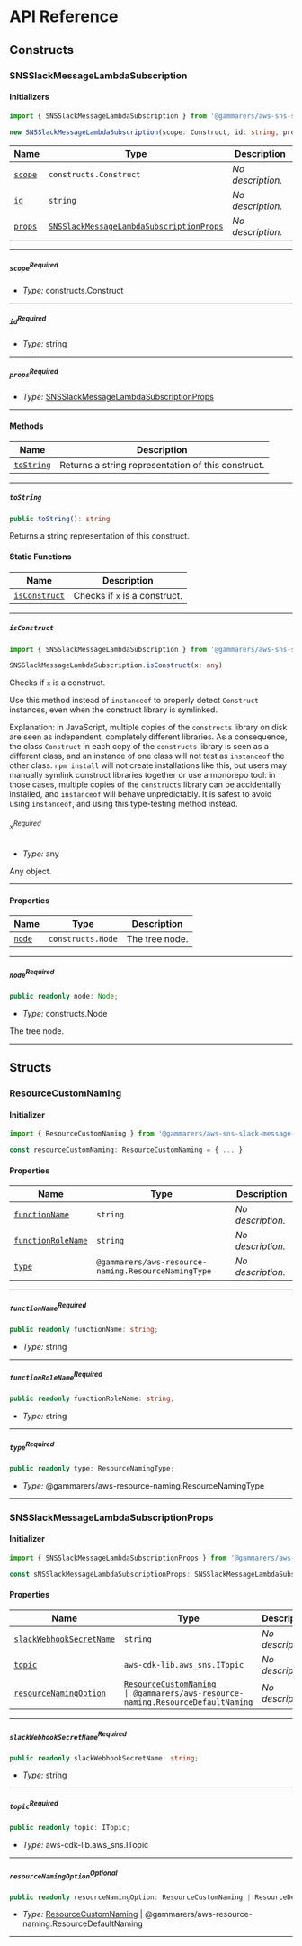 # API Reference <a name="API Reference" id="api-reference"></a>

## Constructs <a name="Constructs" id="Constructs"></a>

### SNSSlackMessageLambdaSubscription <a name="SNSSlackMessageLambdaSubscription" id="@gammarers/aws-sns-slack-message-lambda-subscription.SNSSlackMessageLambdaSubscription"></a>

#### Initializers <a name="Initializers" id="@gammarers/aws-sns-slack-message-lambda-subscription.SNSSlackMessageLambdaSubscription.Initializer"></a>

```typescript
import { SNSSlackMessageLambdaSubscription } from '@gammarers/aws-sns-slack-message-lambda-subscription'

new SNSSlackMessageLambdaSubscription(scope: Construct, id: string, props: SNSSlackMessageLambdaSubscriptionProps)
```

| **Name** | **Type** | **Description** |
| --- | --- | --- |
| <code><a href="#@gammarers/aws-sns-slack-message-lambda-subscription.SNSSlackMessageLambdaSubscription.Initializer.parameter.scope">scope</a></code> | <code>constructs.Construct</code> | *No description.* |
| <code><a href="#@gammarers/aws-sns-slack-message-lambda-subscription.SNSSlackMessageLambdaSubscription.Initializer.parameter.id">id</a></code> | <code>string</code> | *No description.* |
| <code><a href="#@gammarers/aws-sns-slack-message-lambda-subscription.SNSSlackMessageLambdaSubscription.Initializer.parameter.props">props</a></code> | <code><a href="#@gammarers/aws-sns-slack-message-lambda-subscription.SNSSlackMessageLambdaSubscriptionProps">SNSSlackMessageLambdaSubscriptionProps</a></code> | *No description.* |

---

##### `scope`<sup>Required</sup> <a name="scope" id="@gammarers/aws-sns-slack-message-lambda-subscription.SNSSlackMessageLambdaSubscription.Initializer.parameter.scope"></a>

- *Type:* constructs.Construct

---

##### `id`<sup>Required</sup> <a name="id" id="@gammarers/aws-sns-slack-message-lambda-subscription.SNSSlackMessageLambdaSubscription.Initializer.parameter.id"></a>

- *Type:* string

---

##### `props`<sup>Required</sup> <a name="props" id="@gammarers/aws-sns-slack-message-lambda-subscription.SNSSlackMessageLambdaSubscription.Initializer.parameter.props"></a>

- *Type:* <a href="#@gammarers/aws-sns-slack-message-lambda-subscription.SNSSlackMessageLambdaSubscriptionProps">SNSSlackMessageLambdaSubscriptionProps</a>

---

#### Methods <a name="Methods" id="Methods"></a>

| **Name** | **Description** |
| --- | --- |
| <code><a href="#@gammarers/aws-sns-slack-message-lambda-subscription.SNSSlackMessageLambdaSubscription.toString">toString</a></code> | Returns a string representation of this construct. |

---

##### `toString` <a name="toString" id="@gammarers/aws-sns-slack-message-lambda-subscription.SNSSlackMessageLambdaSubscription.toString"></a>

```typescript
public toString(): string
```

Returns a string representation of this construct.

#### Static Functions <a name="Static Functions" id="Static Functions"></a>

| **Name** | **Description** |
| --- | --- |
| <code><a href="#@gammarers/aws-sns-slack-message-lambda-subscription.SNSSlackMessageLambdaSubscription.isConstruct">isConstruct</a></code> | Checks if `x` is a construct. |

---

##### `isConstruct` <a name="isConstruct" id="@gammarers/aws-sns-slack-message-lambda-subscription.SNSSlackMessageLambdaSubscription.isConstruct"></a>

```typescript
import { SNSSlackMessageLambdaSubscription } from '@gammarers/aws-sns-slack-message-lambda-subscription'

SNSSlackMessageLambdaSubscription.isConstruct(x: any)
```

Checks if `x` is a construct.

Use this method instead of `instanceof` to properly detect `Construct`
instances, even when the construct library is symlinked.

Explanation: in JavaScript, multiple copies of the `constructs` library on
disk are seen as independent, completely different libraries. As a
consequence, the class `Construct` in each copy of the `constructs` library
is seen as a different class, and an instance of one class will not test as
`instanceof` the other class. `npm install` will not create installations
like this, but users may manually symlink construct libraries together or
use a monorepo tool: in those cases, multiple copies of the `constructs`
library can be accidentally installed, and `instanceof` will behave
unpredictably. It is safest to avoid using `instanceof`, and using
this type-testing method instead.

###### `x`<sup>Required</sup> <a name="x" id="@gammarers/aws-sns-slack-message-lambda-subscription.SNSSlackMessageLambdaSubscription.isConstruct.parameter.x"></a>

- *Type:* any

Any object.

---

#### Properties <a name="Properties" id="Properties"></a>

| **Name** | **Type** | **Description** |
| --- | --- | --- |
| <code><a href="#@gammarers/aws-sns-slack-message-lambda-subscription.SNSSlackMessageLambdaSubscription.property.node">node</a></code> | <code>constructs.Node</code> | The tree node. |

---

##### `node`<sup>Required</sup> <a name="node" id="@gammarers/aws-sns-slack-message-lambda-subscription.SNSSlackMessageLambdaSubscription.property.node"></a>

```typescript
public readonly node: Node;
```

- *Type:* constructs.Node

The tree node.

---


## Structs <a name="Structs" id="Structs"></a>

### ResourceCustomNaming <a name="ResourceCustomNaming" id="@gammarers/aws-sns-slack-message-lambda-subscription.ResourceCustomNaming"></a>

#### Initializer <a name="Initializer" id="@gammarers/aws-sns-slack-message-lambda-subscription.ResourceCustomNaming.Initializer"></a>

```typescript
import { ResourceCustomNaming } from '@gammarers/aws-sns-slack-message-lambda-subscription'

const resourceCustomNaming: ResourceCustomNaming = { ... }
```

#### Properties <a name="Properties" id="Properties"></a>

| **Name** | **Type** | **Description** |
| --- | --- | --- |
| <code><a href="#@gammarers/aws-sns-slack-message-lambda-subscription.ResourceCustomNaming.property.functionName">functionName</a></code> | <code>string</code> | *No description.* |
| <code><a href="#@gammarers/aws-sns-slack-message-lambda-subscription.ResourceCustomNaming.property.functionRoleName">functionRoleName</a></code> | <code>string</code> | *No description.* |
| <code><a href="#@gammarers/aws-sns-slack-message-lambda-subscription.ResourceCustomNaming.property.type">type</a></code> | <code>@gammarers/aws-resource-naming.ResourceNamingType</code> | *No description.* |

---

##### `functionName`<sup>Required</sup> <a name="functionName" id="@gammarers/aws-sns-slack-message-lambda-subscription.ResourceCustomNaming.property.functionName"></a>

```typescript
public readonly functionName: string;
```

- *Type:* string

---

##### `functionRoleName`<sup>Required</sup> <a name="functionRoleName" id="@gammarers/aws-sns-slack-message-lambda-subscription.ResourceCustomNaming.property.functionRoleName"></a>

```typescript
public readonly functionRoleName: string;
```

- *Type:* string

---

##### `type`<sup>Required</sup> <a name="type" id="@gammarers/aws-sns-slack-message-lambda-subscription.ResourceCustomNaming.property.type"></a>

```typescript
public readonly type: ResourceNamingType;
```

- *Type:* @gammarers/aws-resource-naming.ResourceNamingType

---

### SNSSlackMessageLambdaSubscriptionProps <a name="SNSSlackMessageLambdaSubscriptionProps" id="@gammarers/aws-sns-slack-message-lambda-subscription.SNSSlackMessageLambdaSubscriptionProps"></a>

#### Initializer <a name="Initializer" id="@gammarers/aws-sns-slack-message-lambda-subscription.SNSSlackMessageLambdaSubscriptionProps.Initializer"></a>

```typescript
import { SNSSlackMessageLambdaSubscriptionProps } from '@gammarers/aws-sns-slack-message-lambda-subscription'

const sNSSlackMessageLambdaSubscriptionProps: SNSSlackMessageLambdaSubscriptionProps = { ... }
```

#### Properties <a name="Properties" id="Properties"></a>

| **Name** | **Type** | **Description** |
| --- | --- | --- |
| <code><a href="#@gammarers/aws-sns-slack-message-lambda-subscription.SNSSlackMessageLambdaSubscriptionProps.property.slackWebhookSecretName">slackWebhookSecretName</a></code> | <code>string</code> | *No description.* |
| <code><a href="#@gammarers/aws-sns-slack-message-lambda-subscription.SNSSlackMessageLambdaSubscriptionProps.property.topic">topic</a></code> | <code>aws-cdk-lib.aws_sns.ITopic</code> | *No description.* |
| <code><a href="#@gammarers/aws-sns-slack-message-lambda-subscription.SNSSlackMessageLambdaSubscriptionProps.property.resourceNamingOption">resourceNamingOption</a></code> | <code><a href="#@gammarers/aws-sns-slack-message-lambda-subscription.ResourceCustomNaming">ResourceCustomNaming</a> \| @gammarers/aws-resource-naming.ResourceDefaultNaming</code> | *No description.* |

---

##### `slackWebhookSecretName`<sup>Required</sup> <a name="slackWebhookSecretName" id="@gammarers/aws-sns-slack-message-lambda-subscription.SNSSlackMessageLambdaSubscriptionProps.property.slackWebhookSecretName"></a>

```typescript
public readonly slackWebhookSecretName: string;
```

- *Type:* string

---

##### `topic`<sup>Required</sup> <a name="topic" id="@gammarers/aws-sns-slack-message-lambda-subscription.SNSSlackMessageLambdaSubscriptionProps.property.topic"></a>

```typescript
public readonly topic: ITopic;
```

- *Type:* aws-cdk-lib.aws_sns.ITopic

---

##### `resourceNamingOption`<sup>Optional</sup> <a name="resourceNamingOption" id="@gammarers/aws-sns-slack-message-lambda-subscription.SNSSlackMessageLambdaSubscriptionProps.property.resourceNamingOption"></a>

```typescript
public readonly resourceNamingOption: ResourceCustomNaming | ResourceDefaultNaming;
```

- *Type:* <a href="#@gammarers/aws-sns-slack-message-lambda-subscription.ResourceCustomNaming">ResourceCustomNaming</a> | @gammarers/aws-resource-naming.ResourceDefaultNaming

---



